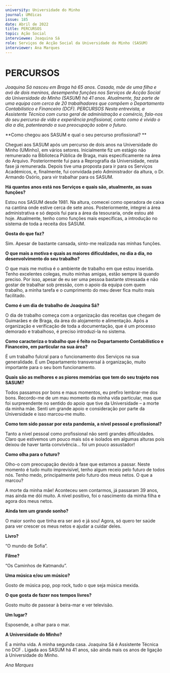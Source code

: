 ```yaml
---
university: Universidade do Minho
journal: UMdicas 
issue: 185
date: Abril de 2022
title: PERCURSOS
topic: Ação Social
interviewee: Joaquina Sá
role: Serviços de Acção Social da Universidade do Minho (SASUM)
interviewer: Ana Marques
---
```



# PERCURSOS

*Joaquina Sá nasceu em Braga há 65 anos. Casada, mãe de uma filha e avó de dois meninos, desempenha funções nos Serviços de Acção Social da Universidade do Minho (SASUM) há 41 anos. Atualmente, faz parte de uma equipa com cerca de 20 trabalhadores que compõem o Departamento Contabilístico e Financeiro (DCF). PERCURSOS Nesta entrevista, a Assistente Técnica com curso geral de administração e comércio, fala-nos do seu percurso de vida e experiência profissional, conta como é vivido o dia a dia, patenteando a sua preocupação sobre o futuro.*

**Como chegou aos SASUM e qual o seu percurso profissional? **

Cheguei aos SASUM após um percurso de dois anos na Universidade do Minho (UMinho), em vários setores. Inicialmente fiz um estágio não remunerado na Biblioteca Pública de Braga, mais especificamente na área do Arquivo. Posteriormente fui para a Reprografia da Universidade, nesta fase já remunerada. Depois tive uma proposta para ir para os Serviços Académicos, e, finalmente, fui convidada pelo Administrador da altura, o Dr. Armando Osório, para vir trabalhar para os SASUM.

**Há quantos anos está nos Serviços e quais são, atualmente, as suas funções?**

Estou nos SASUM desde 1981. Na altura, comecei como operadora de caixa na cantina onde estive cerca de sete anos. Posteriormente, integrei a área administrativa e só depois fui para a área da tesouraria, onde estou até hoje. Atualmente, tenho como funções mais específicas, a introdução no sistema de toda a receita dos SASUM.

**Gosta do que faz?**

Sim. Apesar de bastante cansada, sinto-me realizada nas minhas funções.

**O que mais a motiva e quais as maiores dificuldades, no dia a dia, no desenvolvimento do seu trabalho?**

O que mais me motiva é o ambiente de trabalho em que estou inserida. Tenho excelentes colegas, muito minhas amigas, estão sempre lá quando preciso. Por isso, apesar de eu ser uma pessoa bastante stressada e não gostar de trabalhar sob pressão, com o apoio da equipa com quem trabalho, a minha tarefa e o cumprimento do meu dever fica muito mais facilitado.

**Como é um dia de trabalho de Joaquina Sá?**

O dia de trabalho começa com a organização das receitas que chegam de Guimarães e de Braga, da área do alojamento e alimentação. Após a organização e verificação de toda a documentação, que é um processo demorado e trabalhoso, é preciso introduzi-la no sistema.

**Como caracteriza o trabalho que é feito no Departamento Contabilístico e Financeiro, em particular na sua área?**

É um trabalho fulcral para o funcionamento dos Serviços na sua generalidade. É um Departamento transversal à organização, muito importante para o seu bom funcionamento.

**Quais são as melhores e as piores memórias que tem do seu trajeto nos SASUM?**

Todos passamos por bons e maus momentos, eu prefiro lembrar-me dos bons. Recordo-me de um mau momento da minha vida particular, mas que foi surpreendente no sentido do apoio que tive da Universidade – a morte da minha mãe. Senti um grande apoio e consideração por parte da Universidade e isso marcou-me muito.

**Como tem sido passar por esta pandemia, a nível pessoal e profissional?**

Tanto a nível pessoal como profissional não senti grandes dificuldades. Claro que estivemos um pouco mais sós e isolados em algumas alturas pois deixou de haver tanta convivência… foi um pouco assustador!

**Como olha para o futuro?**

Olho-o com preocupação devido à fase que estamos a passar. Neste momento é tudo muito imprevisível, tenho algum receio pelo futuro de todos nós. Tenho medo, principalmente pelo futuro dos meus netos. O que a marcou?

A morte da minha mãe! Aconteceu sem contarmos, já passaram 39 anos, mas ainda me dói muito. A nível positivo, foi o nascimento da minha filha e agora dos meus netos.

**Ainda tem um grande sonho?**

O maior sonho que tinha era ser avó e já sou! Agora, só quero ter saúde para ver crescer os meus netos e ajudar a cuidar deles.

**Livro?**

“O mundo de Sofia”.

**Filme?**

“Os Caminhos de Katmandu”.

**Uma música e/ou um músico?**

Gosto de música pop, pop rock, tudo o que seja música mexida.

**O que gosta de fazer nos tempos livres?**

Gosto muito de passear à beira-mar e ver televisão.

**Um lugar?**

Esposende, a olhar para o mar.

**A Universidade do Minho?**

É a minha vida. A minha segunda casa. Joaquina Sá é Assistente Técnica no DCF . Ligada aos SASUM há 41 anos, são ainda mais os anos de ligação à Universidade do Minho.

*Ana Marques*
